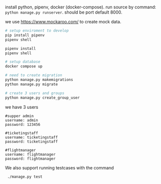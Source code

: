 install python, pipenv, docker (docker-compose).
run source by command: ```python manage.py runserver```. should be port default 8000.

we use https://www.mockaroo.com/ to create mock data.


```bash
# setup enviroment to develop
pip install pipenv
pipenv shell

pipenv install
pipenv shell

# setup database
docker compose up

# need to create migration
python manage.py makemigrations
python manage.py migrate

# create 3 users and groups
python manage.py create_group_user
```


we have 3 users

```
#supper admin
username: admin
password: 123456

#ticketingstaff
username: ticketingstaff
password: ticketingstaff

#flightmanager
username: flightmanager
password: flightmanager
```

We also support running testcases with the command

```
 ./manage.py test
```
